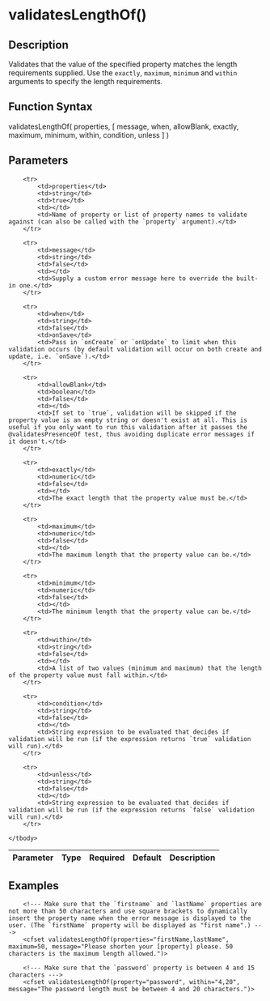 # validatesLengthOf()

## Description
Validates that the value of the specified property matches the length requirements supplied. Use the `exactly`, `maximum`, `minimum` and `within` arguments to specify the length requirements.

## Function Syntax
validatesLengthOf( properties, [ message, when, allowBlank, exactly, maximum, minimum, within, condition, unless ] )


## Parameters
<table>
	<thead>
		<tr>
			<th>Parameter</th>
			<th>Type</th>
			<th>Required</th>
			<th>Default</th>
			<th>Description</th>
		</tr>
	</thead>
	<tbody>
		
		<tr>
			<td>properties</td>
			<td>string</td>
			<td>true</td>
			<td></td>
			<td>Name of property or list of property names to validate against (can also be called with the `property` argument).</td>
		</tr>
		
		<tr>
			<td>message</td>
			<td>string</td>
			<td>false</td>
			<td></td>
			<td>Supply a custom error message here to override the built-in one.</td>
		</tr>
		
		<tr>
			<td>when</td>
			<td>string</td>
			<td>false</td>
			<td>onSave</td>
			<td>Pass in `onCreate` or `onUpdate` to limit when this validation occurs (by default validation will occur on both create and update, i.e. `onSave`).</td>
		</tr>
		
		<tr>
			<td>allowBlank</td>
			<td>boolean</td>
			<td>false</td>
			<td></td>
			<td>If set to `true`, validation will be skipped if the property value is an empty string or doesn't exist at all. This is useful if you only want to run this validation after it passes the @validatesPresenceOf test, thus avoiding duplicate error messages if it doesn't.</td>
		</tr>
		
		<tr>
			<td>exactly</td>
			<td>numeric</td>
			<td>false</td>
			<td></td>
			<td>The exact length that the property value must be.</td>
		</tr>
		
		<tr>
			<td>maximum</td>
			<td>numeric</td>
			<td>false</td>
			<td></td>
			<td>The maximum length that the property value can be.</td>
		</tr>
		
		<tr>
			<td>minimum</td>
			<td>numeric</td>
			<td>false</td>
			<td></td>
			<td>The minimum length that the property value can be.</td>
		</tr>
		
		<tr>
			<td>within</td>
			<td>string</td>
			<td>false</td>
			<td></td>
			<td>A list of two values (minimum and maximum) that the length of the property value must fall within.</td>
		</tr>
		
		<tr>
			<td>condition</td>
			<td>string</td>
			<td>false</td>
			<td></td>
			<td>String expression to be evaluated that decides if validation will be run (if the expression returns `true` validation will run).</td>
		</tr>
		
		<tr>
			<td>unless</td>
			<td>string</td>
			<td>false</td>
			<td></td>
			<td>String expression to be evaluated that decides if validation will be run (if the expression returns `false` validation will run).</td>
		</tr>
		
	</tbody>
</table>


## Examples
	
		<!--- Make sure that the `firstname` and `lastName` properties are not more than 50 characters and use square brackets to dynamically insert the property name when the error message is displayed to the user. (The `firstName` property will be displayed as "first name".) --->
		<cfset validatesLengthOf(properties="firstName,lastName", maximum=50, message="Please shorten your [property] please. 50 characters is the maximum length allowed.")>

		<!--- Make sure that the `password` property is between 4 and 15 characters --->
		<cfset validatesLengthOf(property="password", within="4,20", message="The password length must be between 4 and 20 characters.")>
